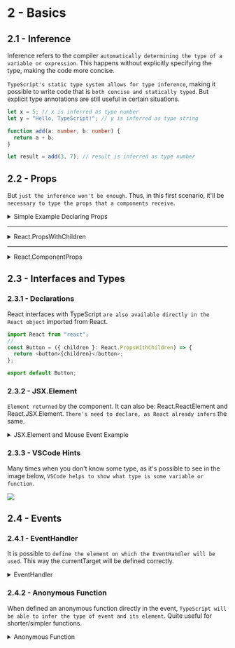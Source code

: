 # 2 - Basics

## 2.1 - Inference

Inference refers to the compiler `automatically determining the type of a variable or expression`. This happens without explicitly specifying the type, making the code more concise.

`TypeScript's static type system allows for type inference`, making it possible to write code that is `both concise and statically typed`. But explicit type annotations are still useful in certain situations.

```ts
let x = 5; // x is inferred as type number
let y = "Hello, TypeScript!"; // y is inferred as type string

function add(a: number, b: number) {
  return a + b;
}

let result = add(3, 7); // result is inferred as type number
```

## 2.2 - Props

But `just the inference won't be enough`. Thus, in this first scenario, it'll be `necessary to type the props that a components receive`.

<details>
<summary>Simple Example Declaring Props</summary>

```ts
//App.tsx
return (
  <>
    <p>Total: {total}</p>
    <Button onClick={increment} size="1.5rem">
      Increment
    </Button>
  </>
);
```

```ts
//Button.tsx
import React from "react";

//declaring the props just using "conventional" type
//the '?' sytmbol is used to declare if it's required or no
type ButtonProps = {
  size?: string;
  children: React.ReactNode;
  onClick?: () => void;
};

const Button = (props: ButtonProps) => {
  return (
    <button onClick={props.onClick} style={{ fontSize: props.size }}>
      {props.children}
    </button>
  );
};

export default Button;
```

</details>

---

<details>
<summary>React.PropsWithChildren</summary>

```ts
//App.tsx
return (
  <>
    <p>Total: {total}</p>
    <Button onClick={increment} size="1.5rem">
      Increment
    </Button>
  </>
);
```

```ts
//Button.tsx
import React from "react";

//React.PropsWithChildren is a type that automatically includes 'children: React.ReactNode' in its structure
type ButtonPropsSecondExample = React.PropsWithChildren<{
  size?: string;
  onClick?: () => void;
}>;

const Button = (props: ButtonPropsSecondExample) => {
  return (
    <button onClick={props.onClick} style={{ fontSize: props.size }}>
      {props.children}
    </button>
  );
};

export default Button;
```

</details>

---

<details>
<summary>React.ComponentProps</summary>

```ts
//App.tsx
return (
  <>
    <p>Total: {total}</p>
    <Button onClick={increment} size="1.5rem">
      Increment
    </Button>
  </>
);
```

```ts
//Button.tsx
import React from "react";

//React.ComponentProps will extract the props of a component (in this case <button>) and automatically including children if necessary
type ButtonPropsThirdExample = React.ComponentProps<"button"> & {
  size?: string;
};

//It's also common to destructure the props to use what is actually necessary
// const Button = ({ size, children, onClick, className }: ButtonPropsThirdExample) => {
//   return (
//     <button className={className} onClick={onClick} style={{ fontSize: size }}>{children}</button>
//   )
// }

//Besides that, it's possible to use the rest operator to reduce the amount of destructuring
const Button = ({ size, children, ...props }: ButtonPropsThirdExample) => {
  console.log(props); // output -> {className: 'btn', onClick: ƒ}

  return (
    <button {...props} style={{ fontSize: size }}>
      {children}
    </button>
  );
};

export default Button;
```

</details>

## 2.3 - Interfaces and Types

### 2.3.1 - Declarations

React interfaces with TypeScript `are also available directly in the React object` imported from React.

```ts
import React from "react";
//
const Button = ({ children }: React.PropsWithChildren) => {
  return <button>{children}</button>;
};

export default Button;
```

### 2.3.2 - JSX.Element

`Element returned` by the component. It can also be: React.ReactElement and React.JSX.Element. `There's need to declare, as React already infers` the same.

<details>
<summary>JSX.Element and Mouse Event Example</summary>

```ts
//App.tsx
import React from "react";
import Button from "./Button";

function App() {
  return (
    <>
      <Button>Increment</Button>
    </>
  );
}

export default App;
```

```ts
//Button.tsx
import React from "react";

/*
after the paranthesis, it's the function return
in this case, it's actually not necessary to explicit what'll be returned because typescript will infer it
always declare the correct type of the event, for example here it wasn't just MouseEvent, but React.MouseEvent
an onClick event in React is a React event and not a native JavaScript event
*/
const Button = ({ children }: React.PropsWithChildren): JSX.Element => {
  // const handleClick = (event: React.MouseEvent) => {
  //   console.log(event.pageX);
  // }

  // when the function has the type React.MouseEventHandler, it's not necessary to declare the event type React.MouseEvent
  const handleClick: React.MouseEventHandler = (event) => {
    console.log(event.pageX);
  };

  return <button onClick={handleClick}>{children}</button>;
};

export default Button;
```

</details>

### 2.3.3 - VSCode Hints

Many times when you don't know some type, as it's possible to see in the image below, `VSCode helps to show what type is some variable or function`.

![](https://i.imgur.com/HG2OsJD.png)

## 2.4 - Events

### 2.4.1 - EventHandler

It is possible to `define the element on which the EventHandler will be used`. This way the currentTarget will be defined correctly.

<details>
<summary>EventHandler</summary>

```ts
// App.tsx
import React from 'react';
import Checkbox from './Checkbox'

function App() {

  return (
    <>
      <Checkbox label="Terms and Conditions" />
    </>
  )
}

export default App
```

```ts
// Checkbox.tsx
import React, { useState } from 'react'

const Checkbox = ({ label }: { label: string }) => {

  const [value, setValue] = useState(false)

  //to know this type, just hover the onChange parameter to know what to type about the function
  const handleChange: React.ChangeEventHandler<HTMLInputElement> = (event) => {
    setValue(event.currentTarget.checked)
  }

  return (
    <label htmlFor="" style={{
      borderBottom: value ? "2px solid green" :  "2px solid red"
    }}>
      <input type="checkbox" checked={value} onChange={handleChange} />
      {label}
    </label>
  )
}

export default Checkbox
```

</details>

### 2.4.2 - Anonymous Function

When defined an anonymous function directly in the event, `TypeScript will be able to infer the type of event and its element`. Quite useful for shorter/simpler functions.

<details>
<summary>Anonymous Function</summary>

```ts
// App.tsx
import React from 'react';
import Checkbox from './Checkbox'

function App() {

  return (
    <>
      <Checkbox label="Terms and Conditions" />
    </>
  )
}

export default App
```

```ts
// Checkbox.tsx
import React, { useState } from 'react'

const Checkbox = ({ label }: { label: string }) => {

  const [value, setValue] = useState(false)

  return (
    <label htmlFor="" style={{
      borderBottom: value ? "2px solid green" : "2px solid red"
    }}>

      //typescript will infer and know its type and element
      <input type="checkbox" checked={value} onChange={({ currentTarget }) => setValue(currentTarget.checked)}/>
      {label}
    </label>
  )
}

export default Checkbox
```

</details>